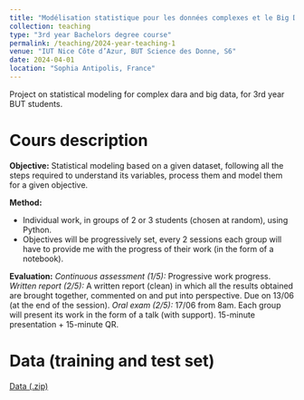```yaml
---
title: "Modélisation statistique pour les données complexes et le Big Data"
collection: teaching
type: "3rd year Bachelors degree course"
permalink: /teaching/2024-year-teaching-1
venue: "IUT Nice Côte d’Azur, BUT Science des Donne, S6"
date: 2024-04-01
location: "Sophia Antipolis, France"
---
```


Project on statistical modeling for complex dara and big data, for 3rd year BUT students.

Cours description
======
**Objective:** Statistical modeling based on a given dataset, following all the steps required to understand its variables, process them and model them for a given objective. 

**Method:** 
* Individual work, in groups of 2 or 3 students (chosen at random), using Python.
* Objectives will be progressively set, every 2 sessions each group will have to provide me with the progress of their work (in the form of a notebook).

**Evaluation:**
*Continuous assessment (1/5):* Progressive work progress.
*Written report (2/5):* A written report (clean) in which all the results obtained are brought together, commented on and put into perspective. Due on 13/06 (at the end of the session).
*Oral exam (2/5):* 17/06 from 8am. Each group will present its work in the form of a talk (with support). 15-minute presentation + 15-minute QR.
<!---
[Slides](http://ibalelli.github.io/files/course_material/mod_stat_BUT/Diapo_project.pdf) <br/>
-->

Data (training and test set)
======
[Data (.zip)](http://ibalelli.github.io/files/course_material/mod_stat_BUT/TP1_Histogramme_partie1.ipynb) <br/>



<!---
-->
